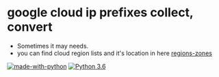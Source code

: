 # google cloud ip prefixes collect, convert
- Sometimes it may needs.
- you can find cloud region lists and it's location in here [regions-zones](https://cloud.google.com/compute/docs/regions-zones)


[![made-with-python](https://img.shields.io/badge/Made%20with-Python-1f425f.svg)](https://www.python.org/)
[![Python 3.6](https://img.shields.io/badge/python-3.6-blue.svg)](https://www.python.org/downloads/release/python-360/)
